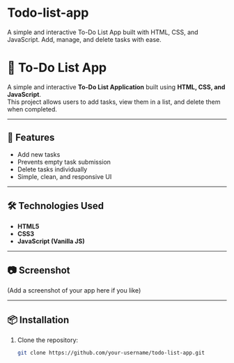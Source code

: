 # Todo-list-app
A simple and interactive To-Do List App built with HTML, CSS, and JavaScript. Add, manage, and delete tasks with ease.
# 📝 To-Do List App

A simple and interactive **To-Do List Application** built using **HTML, CSS, and JavaScript**.  
This project allows users to add tasks, view them in a list, and delete them when completed.

---

## 🚀 Features
- Add new tasks  
- Prevents empty task submission  
- Delete tasks individually  
- Simple, clean, and responsive UI  

---

## 🛠️ Technologies Used
- **HTML5**  
- **CSS3**  
- **JavaScript (Vanilla JS)**  

---

## 📷 Screenshot
(Add a screenshot of your app here if you like)

---

## 📦 Installation
1. Clone the repository:
   ```bash
   git clone https://github.com/your-username/todo-list-app.git
